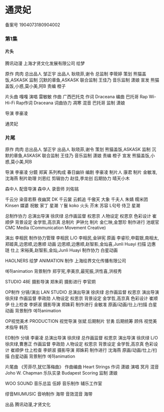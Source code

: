 # 通灵妃

备案号  1904073180904002

### 第1集

#### 片头
腾讯动漫
上海才贤文化发展有限公司
绘梦

原作  肉肉
总出品人  邹正宇
出品人  耿晓菲,谢令
总监制  李筱婷
策划  熊猫盖饭,ASKASK
监制  沉默的章鱼,ASKASK
联合监制  王佳乃
音乐监制  潇娘
宣发  熊猫盖饭,小惑,莫小美,阿B
责编  橙子

片头曲  嘎嘎
演唱  雷敏敏
作曲  广西巴托克
作词  Draceana
编曲  巴托哥 
Rap  Wi-Hi-Fi
Rap作词  Draceana
词曲协力  凋寒
混音  巴托哥
监制  潇娘

导演  李豪凌

通灵妃

### 片尾


原作  肉肉
总出品人  邹正宇
出品人  耿晓菲,谢令
策划  熊猫盖饭,ASKASK
监制  沉默的章鱼,ASKASK
联合监制  王佳乃
音乐监制  潇娘
责编  橙子
宣发  熊猫盖饭,小惑,莫小美,阿B

导演  李豪凌
分鏡  郑寅
系列构成  春日幽铃
编剧  李豪凌
制片人  康君
制片  金敏准,沈海燕
制片助理  刘恩红
剪辑协力  赵佳,李龙创
后期协力  晴天小木

森中人
配音导演  森中人
录音师  刘佑铭

千云分  染音若蔡
夜幽冥  DK
千云裳  云鹤追
千傲天  大象
千夫人  朱婧
糯米团  Kinsen
媒婆  祝敏
家丁  星潮
丫鬟  koko
火头  芥末
苏容  L句号
侍卫  星潮


总制作协力
总演出导演  徐庆绿
总作画监督  权恩京
人物设定  权恩京
色彩设计  崔顺伊
背景设定  金学哲,高京真
总制片  尹钟允
制片  金仁映,金慧珍
制作进行  池珉官
CMC Media (Communication Movement Creative)

演出  李相民
制作协力管理  李相民
L/O  李相民,金钟宪
原画  李睿珍,申载银,南相太,郑姬真,边恩顺,边惠顺
动画  边恩顺,边惠顺,赵智影,金灿喜,Junli Huayi
扫描  边惠琏
仕上  宋裕美,赵智影,金灿,Junli Huayi
制作协力  白星动画

HAOLNERS 绘梦 ANIMATION
制作  上海绘界文化传播有限公司

예하animation
背景制作  郑亨宪,李美京,最宪振,洪性喜,洪枝秀

STUDIO 48E
摄影导演  郑朱莉
摄影进行  李官炯

OP制作
分镜/演出 LAN STUDIO
总演出导演  徐庆绿
总作画监督  权恩京
演出导演  徐庆绿
作画监督  李政勋
人物设定  权恩京
背景设定  金学哲,高京真
色彩设计  崔顺伊
仕上检查  李妍淑
摄影导演  郑姝莉
制作进行  金敏准
原画/动画/仕上/扫描  白星动画
背景制作  예하animation


OP视觉美术  PRODUCTION
视觉导演  张斌
后期制片  甘勇
后期统筹  顾伟
视觉美术指导  韩亮


ED制作
分镜  李豪凌
总演出导演  徐庆绿
总作画监督  权恩京
演出导演  徐庆绿
L/O  徐庆绿,曹惠正
作画监督  李政勋
人物设定  权恩京
背景设定  金学哲,高京真
色彩设计  崔顺伊
仕上检查  李妍淑
摄影导演  郑姝莉
制作进行  沈海燕
原画/动画/仕上/扫描  白星动画
背景制作  예하animation

片尾曲  《芳菲尽,犹忆落梅曲》
作曲编曲  Heart Strings
作词  潇娘
演唱  冥月
混音  Joho W. Chapman
乐队实录  Budapest Scoring
监制  潇娘

WOO SOUND
音乐总监  伍婷
音乐制作  辅乐工作室

缪音MIUMUSIC
音响制作  海带
音效混音  海带

出品  腾讯动漫,才贤文化
